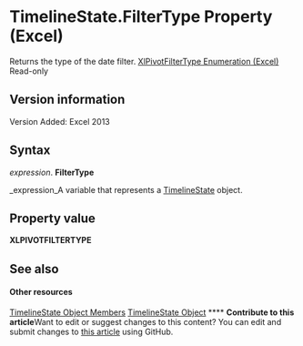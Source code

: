
# TimelineState.FilterType Property (Excel)

Returns the type of the date filter.  [XlPivotFilterType Enumeration (Excel)](0ae3f0fe-02e3-b0f7-1506-1961c4adcd6c.md) Read-only


## Version information

Version Added: Excel 2013 


## Syntax

 _expression_. **FilterType**

 _expression_A variable that represents a  [TimelineState](bb92fe09-3cce-8e10-3795-2b9089c27801.md) object.


## Property value

 **XLPIVOTFILTERTYPE**


## See also


#### Other resources


 [TimelineState Object Members](6c21dcbb-b0a6-0f24-27f6-6aefafc5f6ec.md)
 [TimelineState Object](bb92fe09-3cce-8e10-3795-2b9089c27801.md)
****   **Contribute to this article**Want to edit or suggest changes to this content? You can edit and submit changes to  [this article](https://github.com/jhershey00/VBA_Excel_Test/OpenXMLCon/articles/8ba72a5e-0b0b-2d15-ccea-fb2cda537aae.md) using GitHub.

